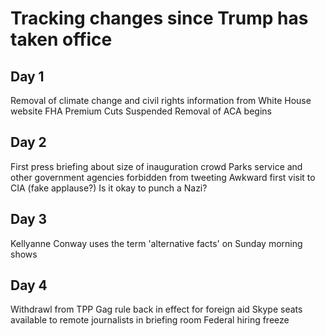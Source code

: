 # Tracking changes since Trump has taken office

## Day 1
Removal of climate change and civil rights information from White House website
FHA Premium Cuts Suspended
Removal of ACA begins

## Day 2
First press briefing  about size of inauguration crowd
Parks service and other government agencies forbidden from tweeting
Awkward first visit to CIA (fake applause?)
Is it okay to punch a Nazi?

## Day 3
Kellyanne Conway uses the term 'alternative facts' on Sunday morning shows

## Day 4

Withdrawl from TPP
Gag rule back in effect for foreign aid
Skype seats available to remote journalists in briefing room
Federal hiring freeze
